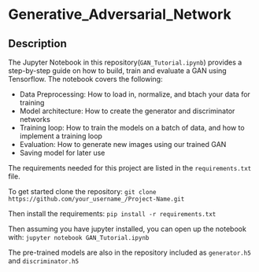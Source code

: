 # Generative_Adversarial_Network
## Description
The Jupyter Notebook in this repository(`GAN_Tutorial.ipynb`) provides a step-by-step guide on how to build, train and evaluate a GAN using Tensorflow. The notebook covers the following:
- Data Preprocessing: How to load in, normalize, and btach your data for training
- Model architecture: How to create the generator and discriminator networks
- Training loop: How to train the models on a batch of data, and how to implement a training loop
- Evaluation: How to generate new images using our trained GAN
- Saving model for later use


The requirements needed for this project are listed in the `requirements.txt` file.

To get started clone the repository:
`git clone https://github.com/your_username_/Project-Name.git`

Then install the requirements:
`pip install -r requirements.txt`

Then assuming you have jupyter installed, you can open up the notebook with:
`jupyter notebook GAN_Tutorial.ipynb`

The pre-trained models are also in the repository included as `generator.h5` and `discriminator.h5`
